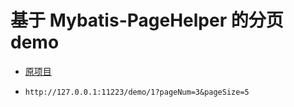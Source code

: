# 基于 Mybatis-PageHelper 的分页demo

- [原项目](https://github.com/pagehelper/Mybatis-PageHelper)

- `http://127.0.0.1:11223/demo/1?pageNum=3&pageSize=5`
